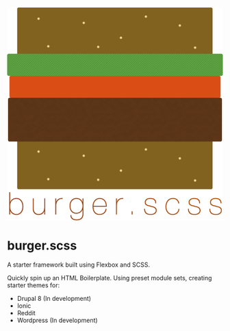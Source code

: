 ![Image of burger](https://github.com/m4tuna/burger/blob/master/images/burger.png)

# burger.scss


A starter framework built using Flexbox and SCSS.

Quickly spin up an HTML Boilerplate. Using preset module sets, creating starter themes for:
- Drupal 8 (In development)
- Ionic
- Reddit
- Wordpress (In development)

